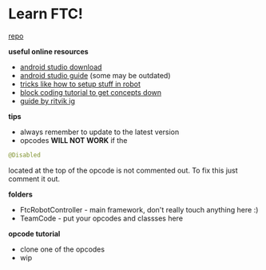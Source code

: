 # Learn FTC!

[repo](https://github.com/FIRST-Tech-Challenge/FtcRobotController)

__**useful online resources**__
- [android studio download](https://developer.android.com/studio)
- [android studio guide](https://www.firstinspires.org/sites/default/files/uploads/resource_library/ftc/android-studio-guide.pdf) (some may be outdated)
- [tricks like how to setup stuff in robot](https://ftc-tricks.com/)
- [block coding tutorial to get concepts down](https://ftc-docs.firstinspires.org/en/latest/programming_resources/blocks/Blocks-Tutorial.html)
- [guide by ritvik ig](https://codeftc.ritvikg.dev/intro/)

__**tips**__
- always remember to update to the latest version
- opcodes **WILL NOT WORK** if the
 ```java
@Disabled
```
located at the top of the opcode is not commented out. To fix this just comment it out.


__**folders**__
- FtcRobotController - main framework, don't really touch anything here :)
- TeamCode - put your opcodes and classses here

__**opcode tutorial**__
- clone one of the opcodes
- wip
